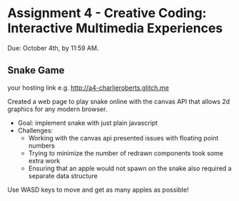 Assignment 4 - Creative Coding: Interactive Multimedia Experiences
===

Due: October 4th, by 11:59 AM.

## Snake Game

your hosting link e.g. http://a4-charlieroberts.glitch.me

Created a web page to play snake online with the canvas API that allows 2d graphics for any modern browser. 
- Goal: implement snake with just plain javascript
- Challenges:
  - Working with the canvas api presented issues with floating point numbers 
  - Trying to minimize the number of redrawn components took some extra work
  - Ensuring that an apple would not spawn on the snake also required a separate data structure

Use WASD keys to move and get as many apples as possible!
